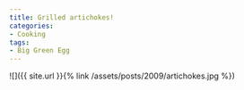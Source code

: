 ```yaml
---
title: Grilled artichokes!
categories:
- Cooking
tags:
- Big Green Egg
---
```


![]({{ site.url }}{% link /assets/posts/2009/artichokes.jpg %})
